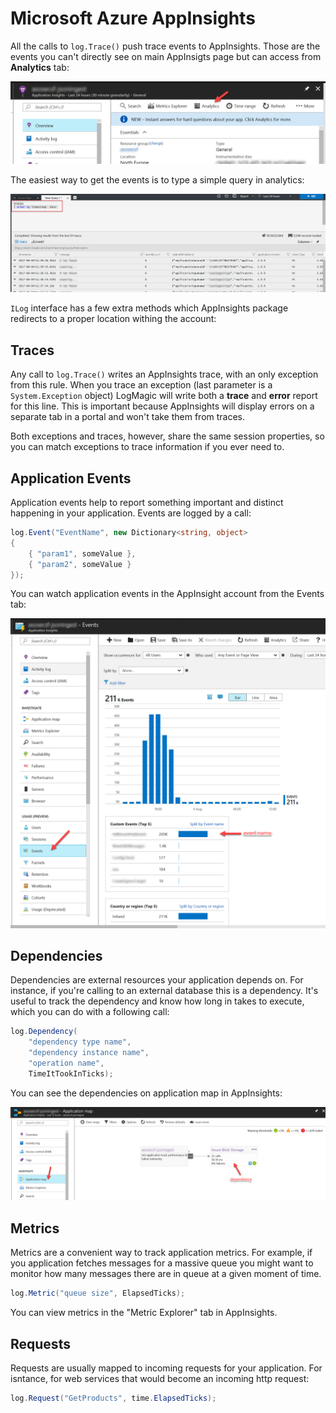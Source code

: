 # Microsoft Azure AppInsights

All the calls to `log.Trace()` push trace events to AppInsights. Those are the events you can't directly see on main AppInsigts page but can access from **Analytics** tab:

![Azure Appinsights Analytics Button](azure-appinsights-analytics-button.png)

The easiest way to get the events is to type a simple query in analytics:

![Azure Appinsights Analytics Query](azure-appinsights-analytics-query.png)

`ILog` interface has a few extra methods which AppInsights package redirects to a proper location withing the account:

## Traces

Any call to `log.Trace()` writes an AppInsights trace, with an only exception from this rule. When you trace an exception (last parameter is a `System.Exception` object) LogMagic will write both a **trace** and **error** report for this line. This is important because AppInsights will display errors on a separate tab in a portal and won't take them from traces.

Both exceptions and traces, however, share the same session properties, so you can match exceptions to trace information if you ever need to.

## Application Events

Application events help to report something important and distinct happening in your application. Events are logged by a call:

```csharp
log.Event("EventName", new Dictionary<string, object>
{
	{ "param1", someValue },
	{ "param2", someValue }
});
```

You can watch application events in the AppInsight account from the Events tab:

![Azure Appinsights Analytics Events](azure-appinsights-analytics-events.png)


## Dependencies

Dependencies are external resources your application depends on. For instance, if you're calling to an external database this is a dependency. It's useful to track the dependency and know how long in takes to execute, which you can do with a following call:

```csharp
log.Dependency(
	"dependency type name",
	"dependency instance name",
	"operation name",
	TimeItTookInTicks);
```

You can see the dependencies on application map in AppInsights:

![Azure Appinsights Analytics Dependency](azure-appinsights-analytics-dependency.png)

## Metrics

Metrics are a convenient way to track application metrics. For example, if you application fetches messages for a massive queue you might want to monitor how many messages there are in queue at a given moment of time.

```csharp
log.Metric("queue size", ElapsedTicks);
```

You can view metrics in the "Metric Explorer" tab in AppInsights.

## Requests

Requests are usually mapped to incoming requests for your application. For isntance, for web services that would become an incoming http request:

```csharp
log.Request("GetProducts", time.ElapsedTicks);
```
